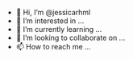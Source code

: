 - 👋 Hi, I’m @jessicarhml
- 👀 I’m interested in ...
- 🌱 I’m currently learning ...
- 💞️ I’m looking to collaborate on ...
- 📫 How to reach me ...

<!---
jessicarhml/jessicarhml is a ✨ special ✨ repository because its `README.md` (this file) appears on your GitHub profile.
You can click the Preview link to take a look at your changes.
--->
